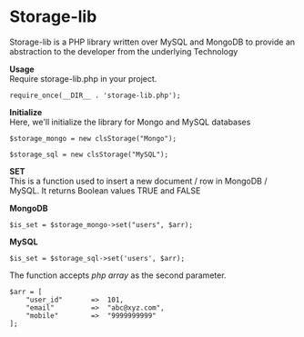 # Storage-lib
Storage-lib is a PHP library written over MySQL and MongoDB to provide an abstraction to the developer from the underlying Technology

**Usage**  
Require storage-lib.php in your project.

```code
require_once(__DIR__ . 'storage-lib.php');
```


**Initialize**  
Here, we'll initialize the library for Mongo and MySQL databases
```code 
$storage_mongo = new clsStorage("Mongo");
```

```code 
$storage_sql = new clsStorage("MySQL");
```

**SET**  
This is a function used to insert a new document / row in MongoDB / MySQL. It returns Boolean values TRUE and FALSE

**MongoDB**  
```code
$is_set = $storage_mongo->set("users", $arr);
```


**MySQL**  
```code
$is_set = $storage_sql->set('users', $arr);
```

The function accepts *php array* as the second parameter.  
```code
$arr = [
	"user_id"		=>	101,
	"email"			=>	"abc@xyz.com",
	"mobile"		=>	"9999999999"
];
```